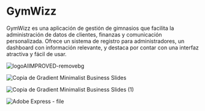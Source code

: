 # GymWizz
 GymWizz es una aplicación de gestión de gimnasios que facilita la administración de datos de clientes, finanzas y comunicación personalizada. Ofrece un sistema de registro para administradores, un dashboard con información relevante, y destaca por contar con una interfaz atractiva y fácil de usar.

![logoAIIMPROVED-removebg](https://github.com/user-attachments/assets/25ee86e5-d437-4a29-95be-5b4bbd042bf7)


![Copia de Gradient Minimalist Business Slides](https://github.com/user-attachments/assets/2a57c753-1622-4c15-a61b-bc8bac77c968)

![Copia de Gradient Minimalist Business Slides (1)](https://github.com/user-attachments/assets/42cd56aa-973f-4191-8614-c6ac6ca74598)

![Adobe Express - file](https://github.com/user-attachments/assets/b3634269-31b9-48f1-ba5f-17f53c1971a5)
